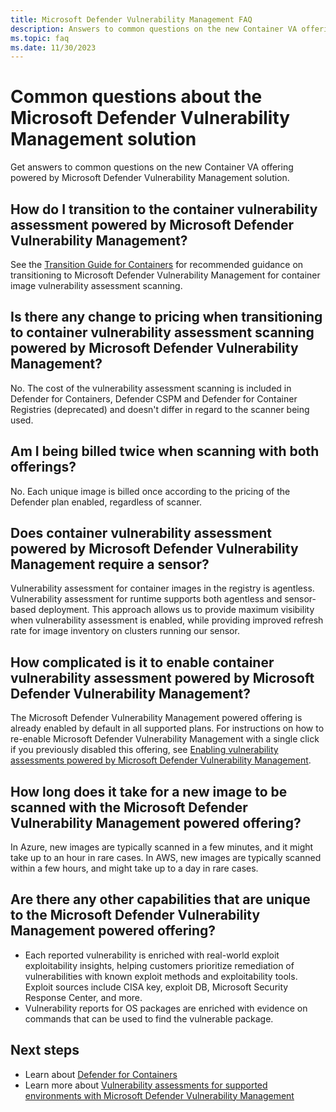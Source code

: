 ```yaml
---
title: Microsoft Defender Vulnerability Management FAQ
description: Answers to common questions on the new Container VA offering powered by Microsoft Defender Vulnerability Management
ms.topic: faq
ms.date: 11/30/2023
---
```


# Common questions about the Microsoft Defender Vulnerability Management solution

Get answers to common questions on the new Container VA offering powered by Microsoft Defender Vulnerability Management solution.

## How do I transition to the container vulnerability assessment powered by Microsoft Defender Vulnerability Management?

See the [Transition Guide for Containers](transition-to-defender-vulnerability-management.md) for recommended guidance on transitioning to Microsoft Defender Vulnerability Management for container image vulnerability assessment scanning.

## Is there any change to pricing when transitioning to container vulnerability assessment scanning powered by Microsoft Defender Vulnerability Management?

No. The cost of the vulnerability assessment scanning is included in Defender for Containers, Defender CSPM and Defender for Container Registries (deprecated) and doesn't differ in regard to the scanner being used.

## Am I being billed twice when scanning with both offerings?

No. Each unique image is billed once according to the pricing of the Defender plan enabled, regardless of scanner.

## Does container vulnerability assessment powered by Microsoft Defender Vulnerability Management require a sensor?

Vulnerability assessment for container images in the registry is agentless.
Vulnerability assessment for runtime supports both agentless and sensor-based deployment. This approach allows us to provide maximum visibility when vulnerability assessment is enabled, while providing improved refresh rate for image inventory on clusters running our sensor.

## How complicated is it to enable container vulnerability assessment powered by Microsoft Defender Vulnerability Management?

The Microsoft Defender Vulnerability Management powered offering is already enabled by default in all supported plans. For instructions on how to re-enable Microsoft Defender Vulnerability Management with a single click if you previously disabled this offering, see [Enabling vulnerability assessments powered by Microsoft Defender Vulnerability Management](enable-vulnerability-assessment.md).

## How long does it take for a new image to be scanned with the Microsoft Defender Vulnerability Management powered offering?

In Azure, new images are typically scanned in a few minutes, and it might take up to an hour in rare cases. In AWS, new images are typically scanned within a few hours, and might take up to a day in rare cases.

## Are there any other capabilities that are unique to the Microsoft Defender Vulnerability Management powered offering?

- Each reported vulnerability is enriched with real-world exploit exploitability insights, helping customers prioritize remediation of vulnerabilities with known exploit methods and exploitability tools. Exploit sources include CISA key, exploit DB, Microsoft Security Response Center, and more.
- Vulnerability reports for OS packages are enriched with evidence on commands that can be used to find the vulnerable package.

## Next steps

- Learn about [Defender for Containers](defender-for-containers-introduction.md)
- Learn more about [Vulnerability assessments for supported environments with Microsoft Defender Vulnerability Management](agentless-vulnerability-assessment-azure.md)
